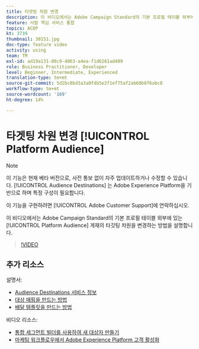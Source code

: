 ```yaml
---
title: 타겟팅 차원 변경
description: 이 비디오에서는 Adobe Campaign Standard의 기본 프로필 테이블 외부에 있는 플랫폼 대상에 대한 게재의 타깃팅 차원을 변경하는 방법을 설명합니다.
feature: 사람 핵심 서비스 통합
topics: ACOP
kt: 3739
thumbnail: 30151.jpg
doc-type: feature video
activity: using
team: TM
exl-id: ad19a131-00c9-4063-a4ea-f1d6261ad409
role: Business Practitioner, Developer
level: Beginner, Intermediate, Experienced
translation-type: tm+mt
source-git-commit: 5d2bc8bd3a3a0fdb5e2f1ef75af2ab60b8f6abc8
workflow-type: tm+mt
source-wordcount: '169'
ht-degree: 14%

---
```


# 타겟팅 차원 변경 [!UICONTROL Platform Audience]

>[!NOTE]
>
>이 기능은 현재 베타 버전으로, 사전 통보 없이 자주 업데이트하거나 수정할 수 있습니다. [!UICONTROL Audience Destinations] 는 Adobe Experience Platform을 기반으로 하며 특정 구성이 필요합니다.
>
>이 기능을 구현하려면 [!UICONTROL Adobe Customer Support]에 연락하십시오.

이 비디오에서는 Adobe Campaign Standard의 기본 프로필 테이블 외부에 있는 [!UICONTROL Platform Audience] 게재의 타깃팅 차원을 변경하는 방법을 설명합니다.

>[!VIDEO](https://video.tv.adobe.com/v/30151?quality=12)

## 추가 리소스

설명서:

* [Audience Destinations 서비스 정보](https://docs.adobe.com/content/help/en/campaign-standard/using/profiles-and-audiences/working-with-adobe-experience-platform/aep-about-audience-destinations-service.html)
* [대상 매핑을 만드는 방법](https://docs.adobe.com/content/help/en/campaign-standard/using/administrating/application-settings/target-mappings-in-campaign.html)
* [배달 템플릿을 만드는 방법](https://docs.adobe.com/content/help/en/campaign-standard/using/getting-started/marketing-plans/marketing-activity-templates.html)

비디오 리소스:

* [통합 세그먼트 빌더를 사용하여 새 대상자 만들기](/help/profiles-and-audiences/audience-destinations/creating-audiences-using-segment-builder.md)
* [마케팅 워크플로우에서 Adobe Experience Platform 고객 활성화](/help/profiles-and-audiences/audience-destinations/activating-aep-audiences.md)
